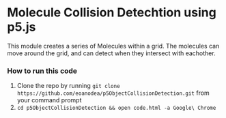 # Molecule Collision Detechtion using p5.js

This module creates a series of Molecules within a grid. The molecules can move around the grid, and can detect when they intersect with eachother.

### How to run this code
1. Clone the repo by running ```git clone https://github.com/eoanodea/p5ObjectCollisionDetection.git``` from your command prompt
2. ```cd p5ObjectCollisionDetection && open code.html -a Google\ Chrome```

